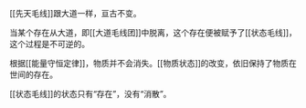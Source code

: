 [[先天毛线]]跟大道一样，亘古不变。

当某个存在从大道，即[[大道毛线团]]中脱离，这个存在便被赋予了[[状态毛线]]，这个过程是不可逆的。

根据[[能量守恒定律]]，物质并不会消失。[[物质状态]]的改变，依旧保持了物质在世间的存在。

[[状态毛线]]的状态只有“存在”，没有“消散”。


